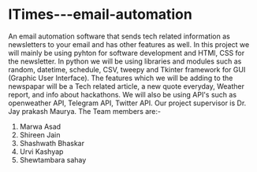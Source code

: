 # ITimes---email-automation
An email automation software that sends tech related information as newsletters to your email and has other features as well. In this project we will mainly be using pyhton for software development and HTMl, CSS for the newsletter. In python we will be using libraries and modules such as random, datetime, schedule, CSV, tweepy and Tkinter framework for GUI (Graphic User Interface). The features which we will be adding to the newspapar will be a Tech related article, a new quote everyday, Weather report, and info about hackathons. We will also be using API's such as openweather API, Telegram API, Twitter API. Our project supervisor is Dr. Jay prakash Maurya.
The Team members are:- 
1) Marwa Asad
2) Shireen Jain
3) Shashwath Bhaskar
4) Urvi Kashyap
5) Shewtambara sahay

